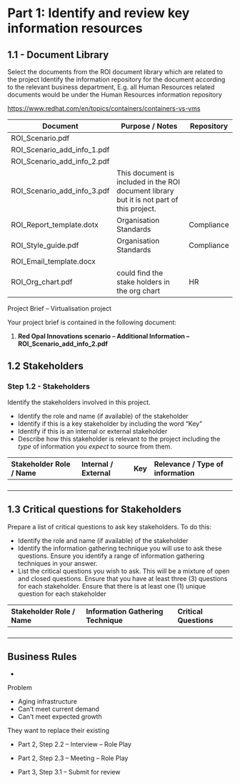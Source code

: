 ﻿# Part 1: Identify and review key information resources

## 1.1 - Document Library

Select the documents from the ROI document library which are related to the project
Identify the information repository for the document according to the relevant business department, E.g. all Human Resources related documents would be under the Human Resources information repository

https://www.redhat.com/en/topics/containers/containers-vs-vms


Document                          | Purpose / Notes | Repository
-|-|-
ROI_Scenario.pdf                  |                 |
ROI_Scenario_add_info_1.pdf       |                 |
ROI_Scenario_add_info_2.pdf       |                 |
ROI_Scenario_add_info_3.pdf       | This document is included in the ROI document library but it is not part of this project. |
ROI_Report_template.dotx          | Organisation Standards | Compliance |
ROI_Style_guide.pdf               | Organisation Standards | Compliance |
ROI_Email_template.docx           |                 |
ROI_Org_chart.pdf                 | could find the stake holders in the org chart | HR

Project Brief – Virtualisation project

Your project brief is contained in the following document:
1) **Red Opal Innovations scenario – Additional Information – ROI_Scenario_add_info_2.pdf**


## 1.2 Stakeholders

### **Step 1.2 - Stakeholders**

Identify the stakeholders involved in this project.

- Identify the role and name (if available) of the stakeholder
- Identify if this is a key stakeholder by including the word “Key”
- Identify if this is an internal or external stakeholder
- Describe how this stakeholder is relevant to the project including the *type* of information you *expect* to source from them.

|**Stakeholder Role / Name**|**Internal / External**|**Key**|**Relevance / Type of information**|
| :- | :- | :- | :- |
|             |             |             |             |
|             |             |             |             |
|             |             |             |             |
|             |             |             |             |


## 1.3 Critical questions for Stakeholders

Prepare a list of critical questions to ask key stakeholders. To do this:

- Identify the role and name (if available) of the stakeholder
- Identify the information gathering technique you will use to ask these questions. 
  Ensure you identify a range of information gathering techniques in your answer. 
- List the critical questions you wish to ask. This will be a mixture of open and closed questions. Ensure that you have at least three (3) questions for each stakeholder. Ensure that there is at least one (1) unique question for each stakeholder

|**Stakeholder Role / Name**|**Information Gathering Technique**|**Critical Questions**|
| :- | :- | :- |
|             |             |             |             |
|             |             |             |             |
|             |             |             |             |
|             |             |             |             |

## Business Rules

- 

Problem

- Aging infrastructure
- Can't meet current demand
- Can't meet expected growth

They want to replace their existing 

- Part 2, Step 2.2 – Interview – Role Play

- Part 2, Step 2.3 – Meeting – Role Play

- Part 3, Step 3.1 – Submit for review

